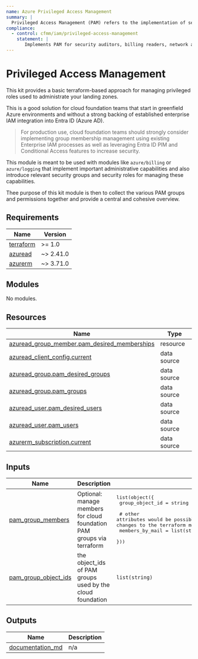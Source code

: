 ```yaml
---
name: Azure Privileged Access Management
summary: |
  Privileged Access Management (PAM) refers to the implementation of security measures and best practices to control and monitor access to critical resources within cloud platforms. For cloud foundation teams, it is about safeguarding administrative roles that enable access to core infrastructure, ensuring the security, compliance, and visibility needed to oversee application teams' cloud usage.
compliance:
  - control: cfmm/iam/privileged-access-management
    statement: |
       Implements PAM for security auditors, billing readers, network admins.
---
```


# Privileged Access Management

This kit provides a basic terraform-based approach for managing privileged roles used to administrate your landing zones.

This is a good solution for cloud foundation teams that start in greenfield Azure environments and without a strong
backing of established enterprise IAM integration into Entra ID (Azure AD).

> For production use, cloud foundation teams should strongly consider implementing group membership management using
> existing Enterprise IAM processes as well as leveraging Entra ID PIM and Conditional Access features to increase
> security.

This module is meant to be used with modules like `azure/billing` or `azure/logging` that implement important
administrative capabilities and also introduce relevant security groups and security roles for managing these capabilities.

Thee purpose of this kit module is then to collect the various PAM groups and permissions together and provide a central
and cohesive overview.


<!-- BEGIN_TF_DOCS -->
## Requirements

| Name | Version |
|------|---------|
| <a name="requirement_terraform"></a> [terraform](#requirement\_terraform) | >= 1.0 |
| <a name="requirement_azuread"></a> [azuread](#requirement\_azuread) | ~> 2.41.0 |
| <a name="requirement_azurerm"></a> [azurerm](#requirement\_azurerm) | ~> 3.71.0 |

## Modules

No modules.

## Resources

| Name | Type |
|------|------|
| [azuread_group_member.pam_desired_memberships](https://registry.terraform.io/providers/hashicorp/azuread/latest/docs/resources/group_member) | resource |
| [azuread_client_config.current](https://registry.terraform.io/providers/hashicorp/azuread/latest/docs/data-sources/client_config) | data source |
| [azuread_group.pam_desired_groups](https://registry.terraform.io/providers/hashicorp/azuread/latest/docs/data-sources/group) | data source |
| [azuread_group.pam_groups](https://registry.terraform.io/providers/hashicorp/azuread/latest/docs/data-sources/group) | data source |
| [azuread_user.pam_desired_users](https://registry.terraform.io/providers/hashicorp/azuread/latest/docs/data-sources/user) | data source |
| [azuread_user.pam_users](https://registry.terraform.io/providers/hashicorp/azuread/latest/docs/data-sources/user) | data source |
| [azurerm_subscription.current](https://registry.terraform.io/providers/hashicorp/azurerm/latest/docs/data-sources/subscription) | data source |

## Inputs

| Name | Description | Type | Default | Required |
|------|-------------|------|---------|:--------:|
| <a name="input_pam_group_members"></a> [pam\_group\_members](#input\_pam\_group\_members) | Optional: manage members for cloud foundation PAM groups via terraform | <pre>list(object({<br>    group_object_id = string<br><br>    # other attributes would be possible (e.g. UPN or mail_nickname) with small changes to the terraform module<br>    members_by_mail = list(string)<br>  }))</pre> | n/a | yes |
| <a name="input_pam_group_object_ids"></a> [pam\_group\_object\_ids](#input\_pam\_group\_object\_ids) | the object\_ids of PAM groups used by the cloud foundation | `list(string)` | n/a | yes |

## Outputs

| Name | Description |
|------|-------------|
| <a name="output_documentation_md"></a> [documentation\_md](#output\_documentation\_md) | n/a |
<!-- END_TF_DOCS -->
